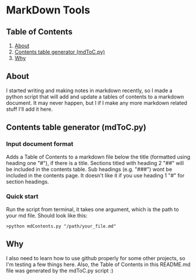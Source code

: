 # MarkDown Tools 
## Table of Contents
1. [About    ](#1)
2. [Contents table generator (mdToC.py)](#2)
3. [Why](#3)


## About    <a name = 1></a>
I started writing and making notes in markdown recently, so I made a python script that will add and update a tables of contents to a markdown document. It may never happen, but I if I make any more markdown related stuff I'll add it here. 

## Contents table generator (mdToC.py)<a name = 2></a>
### Input document format
Adds a Table of Contents to a markdown file below the title (formatted using heading one "#"), if there is a title. Sections titled with heading 2 "##" will be included in the contents table. Sub headings (e.g. "###") wont be included in the contents page. It doesn't like it if you use heading 1 "#" for section headings.

### Quick start
Run the script from terminal, it takes one argument, which is the path to your md file. Should look like this:

	>python mdContents.py "/path/your_file.md" 

## Why<a name = 3></a>
I also need to learn how to use github properly for some other projects, so I'm testing a few things here. Also, the Table of Contents in this README.md file was generated by the mdToC.py script :)



